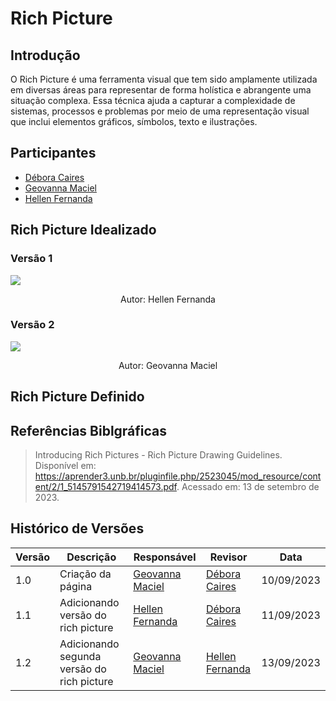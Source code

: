 # Rich Picture

## Introdução

O Rich Picture é uma ferramenta visual que tem sido amplamente utilizada em diversas áreas para representar de forma holística e abrangente uma situação complexa. Essa técnica ajuda a capturar a complexidade de sistemas, processos e problemas por meio de uma representação visual que inclui elementos gráficos, símbolos, texto e ilustrações.

## Participantes

* [Débora Caires](https://github.com/deboracaires)
* [Geovanna Maciel](https://github.com/manuziny)
* [Hellen Fernanda](https://github.com/Hellen159)

## Rich Picture Idealizado

### Versão 1 
![](\richPictureImagem\rp.jpg) 
<div style="text-align:center;">
Autor: Hellen Fernanda
</div>

### Versão 2
![](\richPictureImagem\rich_picture_geovanna.jpg)
<div style="text-align:center;">
Autor: Geovanna Maciel
</div>

## Rich Picture Definido

## Referências Biblgráficas
> Introducing Rich Pictures - Rich Picture Drawing Guidelines. Disponível em: https://aprender3.unb.br/pluginfile.php/2523045/mod_resource/content/2/1_5145791542719414573.pdf. Acessado em: 13 de setembro de 2023.

## Histórico de Versões
| Versão   | Descrição  | Responsável | Revisor    | Data      |
|----------|------------|-------------|------------|-----------|
| 1.0      | Criação da página   | [Geovanna Maciel](https://github.com/manuziny)   | [Débora Caires](https://github.com/deboracaires)      | 10/09/2023|
| 1.1      | Adicionando versão do rich picture   | [Hellen Fernanda](https://github.com/Hellen159)   | [Débora Caires](https://github.com/deboracaires)      | 11/09/2023|
| 1.2      | Adicionando segunda versão do rich picture | [Geovanna Maciel](https://github.com/manuziny) | [Hellen Fernanda](https://github.com/Hellen159) | 13/09/2023 |